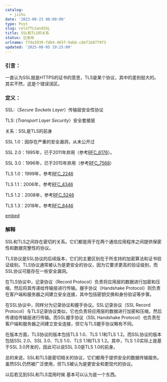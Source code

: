 ```yaml
---
catalog:
  - jishu
date: '2023-08-23 08:00:00'
type: Post
slug: relofTLSandSSL
title: SSL和TLS的关系
status: 已发布
urlname: 77da3939-fdb4-465f-9abb-c8ef1b8779f3
updated: '2025-08-05 19:25:00'
---
```


### 引言：


一直认为SSL就是HTTPS的证书的意思，TLS是某个协议，其中的差别挺大的。其实不然，这是个错误误区。


### 定义：


SSL:（_Secure Sockets Layer_）传输层安全性协议


TLS:  (_Transport Layer Security_）安全套接层


关系：SSL是TLS的前身


SSL 1.0：因存在严重的安全漏洞，从未公开过


SSL 2.0：1995年，已于2011年弃用（参考[RFC_6176](https://link.juejin.cn/?target=https%3A%2F%2Ftools.ietf.org%2Fhtml%2Frfc6176)）。


SSL 3.0：1996年，已于2015年弃用（参考[RFC_7568](https://link.juejin.cn/?target=https%3A%2F%2Ftools.ietf.org%2Fhtml%2Frfc7568)）


TLS 1.0：1999年，参考[RFC_2246](https://link.juejin.cn/?target=https%3A%2F%2Ftools.ietf.org%2Fhtml%2Frfc2246)


TLS 1.1：2006年，参考[RFC_4346](https://link.juejin.cn/?target=https%3A%2F%2Ftools.ietf.org%2Fhtml%2Frfc4346)


TLS 1.2：2008年，参考[RFC_5246](https://link.juejin.cn/?target=https%3A%2F%2Ftools.ietf.org%2Fhtml%2Frfc5246)


TLS 1.3：2018年，参考[RFC_8446](https://link.juejin.cn/?target=https%3A%2F%2Ftools.ietf.org%2Fhtml%2Frfc8446)


[embed](https://p3-juejin.byteimg.com/tos-cn-i-k3u1fbpfcp/87b802a56645468fb6422fe3275d84c6~tplv-k3u1fbpfcp-zoom-in-crop-mark:1512:0:0:0.awebp)


### 解释


SSL和TLS之间存在密切的关系。它们都是用于在两个通信应用程序之间提供保密性和数据完整性的协议。


TLS协议是SSL协议的后续版本，它们的主要区别在于所支持的加密算法和证书验证级别。TLS协议通常被认为是更安全的协议，因为它要求更高的验证级别，而SSL协议可能存在一些安全漏洞。


在TLS协议中，记录协议（Record Protocol）负责将应用层的数据进行加密和压缩，然后将其传递给传输层进行传输。握手协议（Handshake Protocol）则负责在客户端和服务器之间建立安全连接，其中包括密钥交换和身份验证等步骤。


在SSL协议中，同样分为记录协议和握手协议。SSL记录协议（SSL Record Protocol）与TLS记录协议类似，它也负责将应用层的数据进行加密和压缩，然后传递给传输层进行传输。而SSL握手协议（SSL Handshake Protocol）也负责在客户端和服务器之间建立安全连接，但它与TLS握手协议略有不同。


在版本方面，TLS协议的版本包括TLS 1.0、TLS 1.1和TLS 1.2。而SSL协议的版本包括SSL 2.0、SSL 3.0、TLS 1.0、TLS 1.1和TLS 1.2。其中，TLS 1.0实际上是基于SSL 3.0开发的，因此可以说SSL 3.0是TLS 1.0的前身。


总的来说，SSL和TLS是密切相关的协议，它们都用于提供安全的数据传输服务。虽然SSL仍然被广泛使用，但TLS被认为是更安全和更现代的协议。


以后若见到SSL和TLS混用时候 基本可以认为是一个东西。

